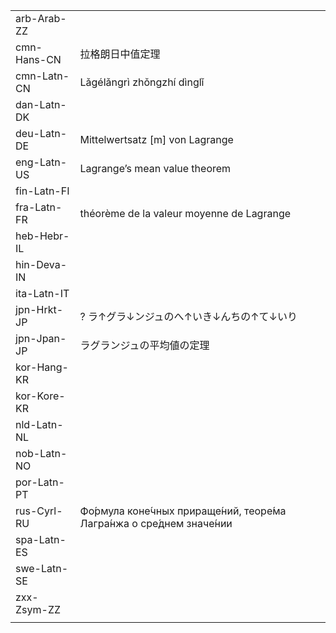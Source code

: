 | | | |
|-|-|-|
| arb-Arab-ZZ |  |  |
| cmn-Hans-CN | 拉格朗日中值定理 |  |
| cmn-Latn-CN | Lǎgélǎngrì zhǒngzhí dìnglǐ |  |
| dan-Latn-DK |  |  |
| deu-Latn-DE | Mittelwertsatz [m] von Lagrange |  |
| eng-Latn-US | Lagrange’s mean value theorem |  |
| fin-Latn-FI |  |  |
| fra-Latn-FR | théorème de la valeur moyenne de Lagrange |  |
| heb-Hebr-IL |  |  |
| hin-Deva-IN |  |  |
| ita-Latn-IT |  |  |
| jpn-Hrkt-JP | ? ラ↑グラ↓ンジュのへ↑いき↓んちの↑て↓いり |  |
| jpn-Jpan-JP | ラグランジュの平均値の定理 |  |
| kor-Hang-KR |  |  |
| kor-Kore-KR |  |  |
| nld-Latn-NL |  |  |
| nob-Latn-NO |  |  |
| por-Latn-PT |  |  |
| rus-Cyrl-RU | Фо́рмула коне́чных прираще́ний, теоре́ма Лагра́нжа о сре́днем значе́нии |  |
| spa-Latn-ES |  |  |
| swe-Latn-SE |  |  |
| zxx-Zsym-ZZ |  |  |
|  |  |  |
